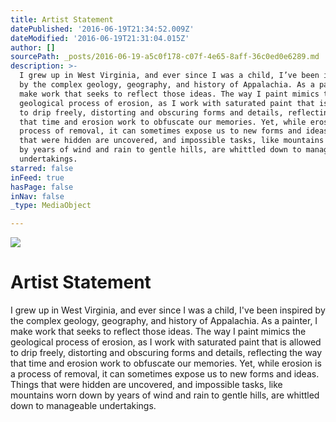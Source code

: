 ```yaml
---
title: Artist Statement
datePublished: '2016-06-19T21:34:52.009Z'
dateModified: '2016-06-19T21:31:04.015Z'
author: []
sourcePath: _posts/2016-06-19-a5c0f178-c07f-4e65-8aff-36c0ed0e6289.md
description: >-
  I grew up in West Virginia, and ever since I was a child, I’ve been inspired
  by the complex geology, geography, and history of Appalachia. As a painter, I
  make work that seeks to reflect those ideas. The way I paint mimics the
  geological process of erosion, as I work with saturated paint that is allowed
  to drip freely, distorting and obscuring forms and details, reflecting the way
  that time and erosion work to obfuscate our memories. Yet, while erosion is a
  process of removal, it can sometimes expose us to new forms and ideas. Things
  that were hidden are uncovered, and impossible tasks, like mountains worn down
  by years of wind and rain to gentle hills, are whittled down to manageable
  undertakings.
starred: false
inFeed: true
hasPage: false
inNav: false
_type: MediaObject

---
```

![](https://the-grid-user-content.s3-us-west-2.amazonaws.com/ba40e7e2-daa4-4919-92b4-a27728f1dd5f.jpg)

# Artist Statement

I grew up in West Virginia, and ever since I was a child, I've been inspired by the complex geology, geography, and history of Appalachia. As a painter, I make work that seeks to reflect those ideas. The way I paint mimics the geological process of erosion, as I work with saturated paint that is allowed to drip freely, distorting and obscuring forms and details, reflecting the way that time and erosion work to obfuscate our memories. Yet, while erosion is a process of removal, it can sometimes expose us to new forms and ideas. Things that were hidden are uncovered, and impossible tasks, like mountains worn down by years of wind and rain to gentle hills, are whittled down to manageable undertakings.